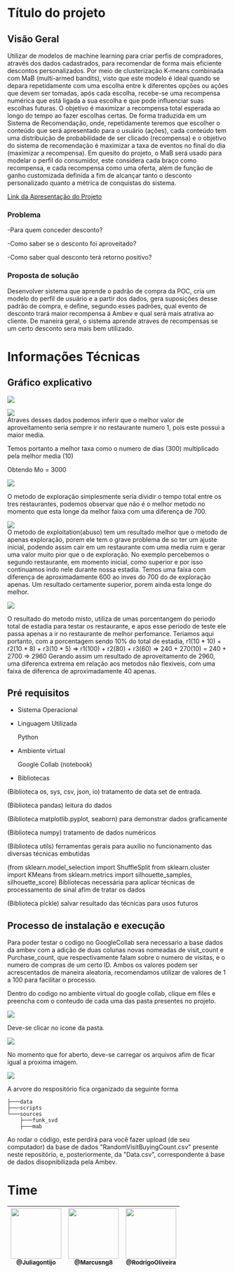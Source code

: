# Título do projeto  
## Visão Geral  
Utilizar de modelos de machine learning para criar perfis de compradores, através dos dados cadastrados, para recomendar de forma mais eficiente descontos personalizados. Por meio de clusterização K-means combinada com MaB (multi-armed bandits), visto que este modelo é ideal quando se depara repetidamente com uma escolha entre k diferentes opções ou ações que devem ser tomadas, após cada escolha, recebe-se uma recompensa numérica que está ligada a sua escolha e que pode influenciar suas escolhas futuras. O objetivo é maximizar a recompensa total esperada ao longo do tempo ao fazer escolhas certas. De forma traduzida em um Sistema de Recomendação, onde, repetidamente teremos que escolher o conteúdo que será apresentado para o usuário (ações), cada conteúdo tem uma distribuição de probabilidade de ser clicado (recompensa) e o objetivo do sistema de recomendação é maximizar a taxa de eventos no final do dia (maximizar a recompensa). Em quesito do projeto, o MaB será usado para modelar o perfil do consumidor, este considera cada braço como recompensa, e cada recompensa como uma oferta, além de função de ganho customizada definida a fim de alcançar tanto o desconto personalizado quanto a métrica de conquistas do sistema.

[Link da Apresentação do Projeto](https://github.com/marcusng8/Discount-Leverage/blob/main/readme/ApresentaçãoDoProjeto.pdf)

### Problema  
-Para quem conceder desconto?

-Como saber se o desconto foi aproveitado?

-Como saber qual desconto terá retorno positivo?

### Proposta de solução  
 Desenvolver sistema que aprende o padrão de compra da POC, cria um modelo do perfil de usuário e a partir dos dados, gera suposições desse padrão de compra, e define, segundo esses padrões, qual evento de desconto trará maior recompensa á Ambev e qual será mais atrativa ao cliente. 
 De maneira geral, o sistema aprende atraves de recompensas se um certo desconto sera mais bem utilizado.

# Informações Técnicas
## Gráfico explicativo  
![](readme/Gráfico_explicativo.png)  

![](readme/ExemploMab.png)  
Atraves desses dados podemos inferir que o melhor valor de aproveitamento seria sempre ir no restaurante numero 1, pois este possui a maior media.

Temos portanto a melhor taxa como o numero de dias (300) multiplicado pela melhor media (10)

Obtendo Mo = 3000


![](readme/explorationMab.png)

O metodo de exploração simplesmente seria dividir o tempo total entre os tres restaurantes, podemos observar que não é o melhor metodo no momento que esta longe da melhor faixa com uma diferença de 700.

![](readme/exploitationMab.png)  
O metodo de exploitation(abuso) tem um resultado melhor que o metodo de apenas exploração, porem ele tem o grave problema de so ter um ajuste inicial, podendo assim cair em um restaurante com uma media ruim e gerar uma valor muito pior que o de exploração. No exemplo percebemos o segundo restaurante, em momento inicial, como superior e por isso continuamos indo nele durante nossa estadia. Temos uma faixa com diferença de aproximadamente 600 ao inves do 700 do de exploração apenas. Um resultado certamente superior, porem ainda esta longe do melhor.


![](readme/eGreedyMab.png)

O resultado do metodo misto, utiliza de umas porcentangem do periodo total de estadia para testar os restaurante, e apos esse periodo de teste ele passa apenas a ir no restaurante de melhor perfomance. Teriamos aqui portanto, com a porcentagem sendo 10% do total de estadia, r1(10 * 10) + r2(10 * 8) + r3(10 * 5) => r1(100) + r2(80) + r3(60) => 240 + 270(10) = 240 + 2700 => 2960
Gerando assim um resultado de aproveitamento de 2960, uma diferenca extrema em relação aos metodos não flexiveis, com uma faixa de diferenca de aproximadamente 40 apenas.


## Pré requisitos
- Sistema Operacional  
- Linguagem Utilizada

   Python

- Ambiente virtual

     Google Collab (notebook)
 
- Bibliotecas

(Biblioteca os, sys, csv, json, io)
    tratamento de data set de entrada.

(Biblioteca pandas) 
    leitura do dados

(Biblioteca matplotlib.pyplot, seaborn) 
    para demonstrar dados graficamente

(Biblioteca numpy) 
    tratamento de dados numéricos

(Biblioteca utils) 
    ferramentas gerais para auxilio no funcionamento das diversas técnicas embutidas
    
(from sklearn.model_selection import ShuffleSplit
from sklearn.cluster import KMeans
from sklearn.metrics import silhouette_samples, silhouette_score) Bibliotecas necessária para aplicar técnicas de processamento de sinal afim de tratar os dados

(Biblioteca pickle) salvar resultado das técnicas para usos futuros

## Processo de instalação e execução

Para poder testar o codigo no GoogleCollab sera necessario a base dados da ambev com a adição de duas colunas novas nomeadas de visit_count e Purchase_count, que respectivamente falam sobre o numero de visitas, e o numero de compras de um certo ID. Ambos os valores podem ser acrescentados de maneira aleatoria, recomendamos utilizar de valores de 1 a 100 para facilitar o processo. 

Dentro do codigo no ambiente virtual do google collab, clique em files e preencha com o conteudo de cada uma das pasta presentes no projeto.

![](readme/exemploPasta1.png)

Deve-se clicar no icone da pasta.

![](readme/exemploPasta2.png)

No momento que for aberto, deve-se carregar os arquivos afim de ficar igual a proxima imagem.

![](readme/pathArquives.png)

A arvore do respositório fica organizado da seguinte forma 


```
├───data
├───scripts
└───sources
    ├───funk_svd
    ├───mab    
```
Ao rodar o código, este perdirá para você fazer upload (de seu computador) da base de dados "RandomVisitBuyingCount.csv" presente neste repositório, e, posteriormente, da "Data.csv", correspondente á base de dados disopnibilizada pela Ambev.

# Time

| [<img src="https://avatars.githubusercontent.com/u/64470455?v=4" width="115"><br><sub>@Juliagontijo</sub>](https://github.com/juliagontijo) | [<img src="https://avatars.githubusercontent.com/u/64470453?s=400&u=42a02085b0005b35310cdc7f03ed93bb29295f3f&v=4" width="115"><br><sub>@Marcusng8</sub>](https://github.com/marcusng8) | [<img src="https://avatars.githubusercontent.com/u/64488614?v=4" width="115"><br><sub>@RodrigoOliveira</sub>](https://github.com/rodrigogitrep) | 
| :---: | :---: | :---: |

